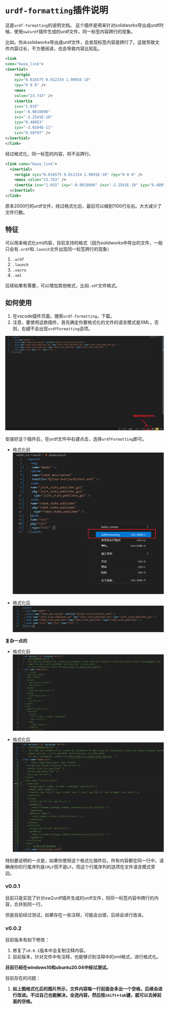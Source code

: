 # `urdf-formatting`插件说明

这是`urdf-formatting`的说明文档。
这个插件是用来针对solidworks导出成urdf时候，使用`sw2urdf`插件生成的urdf文件，同一标签内容跨行的现象。

比如，你从solidworks导出成urdf文件，会发现标签内容是跨行了。这就导致文件内容过长，不方便阅读，也会导致内容比较乱。

```xml
<link
name="base_link">
<inertial>
    <origin
    xyz="0.016575 0.012154 1.9091E-10"
    rpy="0 0 0" />
    <mass
    value="23.743" />
    <inertia
    ixx="1.015"
    ixy="-0.0010896"
    ixz="-3.2541E-10"
    iyy="0.48053"
    iyz="-3.0104E-11"
    izz="0.58797" />
</inertial>
</link>
```  

经过格式化，同一标签的内容，将不会跨行。

```xml
<link name="base_link">
  <inertial>
    <origin xyz="0.016575 0.012154 1.9091E-10" rpy="0 0 0" />
    <mass value="23.743" />
    <inertia ixx="1.015" ixy="-0.0010896" ixz="-3.2541E-10" iyy="0.48053" iyz="-3.0104E-11" izz="0.58797" />
  </inertial>
</link>
```

原本2000行的urdf文件，经过格式化后，最后可以缩到1100行左右。大大减少了文件行数。


## 特征

可以用来格式化xml内容，目前支持的格式（因为solidworks中导出的文件，一般只会有`.urdf`和`.launch`文件出现同一标签跨行的现象）
1. `.urdf`
2. `.launch`
3. `.xacro`
4. `.xml`

后续如果有需要，可以增加其他格式，比如`.sdf`文件格式。

## 如何使用
1. 在vscode插件页面，搜索`urdf-formatting`，下载。
2. 注意，要使用这款插件，首先确定你要格式化的文件的语言模式是XML，否则，右键不会出现`urdfFormatting`选项。

![确保文件的语言模式是XML](source/image.png)

安装好这个插件后，在urdf文件中右键点击，选择`urdfFormatting`即可。

- 格式化前
![右键点击](source/image-1.png)

- 格式化后
![格式化了](source/image-2.png)

**复杂一点的**

- 格式化前
![alt text](source/image-3.png)

- 格式化后
![alt text](source/image-4.png)

特别要说明的一点是，如果你使用这个格式化插件后，所有内容都在同一行中，请确保你的行尾序列是`CRLF`而不是`LF`。而这个行尾序列的选项在文件语言模式旁边。

### v0.0.1

目前只是实现了针对sw2urdf插件生成的urdf文件，将同一标签内容中跨行的内容，合并到同一行。

但是目前经过测试，如果存在一些注释，可能会出错，后续会进行改进。

### v0.0.2
目前版本有如下修改：
1. 修复了`v0.0.1`版本中会复制注释内容。
2. 目前版本，针对文件中有注释，也能够识别注释中的xml格式，进行格式化。

**目前已经在windows10和ubuntu20.04中经过测试。**

目前存在的问题：
1. **如上图格式化后的图片所示，文件内容每一行前面会多出一个空格，后续会进行改进。不过自己也能解决，全选内容，然后按`shift`+`tab`键，就可以去掉前面的空格。**



